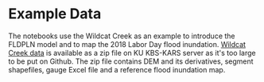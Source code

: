 # Example Data

The notebooks use the Wildcat Creek as an example to introduce the FLDPLN model and to map the 2018 Labor Day flood inundation. [Wildcat Creek data](https://itprdkarsap.home.ku.edu/download/fldpln/wildcat_10m_3dep.zip) is available as a zip file on KU KBS-KARS server as it's too large to be put on Github. The zip file contains DEM and its derivatives, segment shapefiles, gauge Excel file and a reference flood inundation map.

